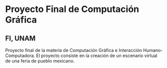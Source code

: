 # Proyecto Final de Computación Gráfica
## FI, UNAM
Proyecto final de la materia de Computación Gráfica e Interacción Humano-Computadora. El proyecto consiste en la creación de un escenario virtual de una feria de pueblo mexicano.
